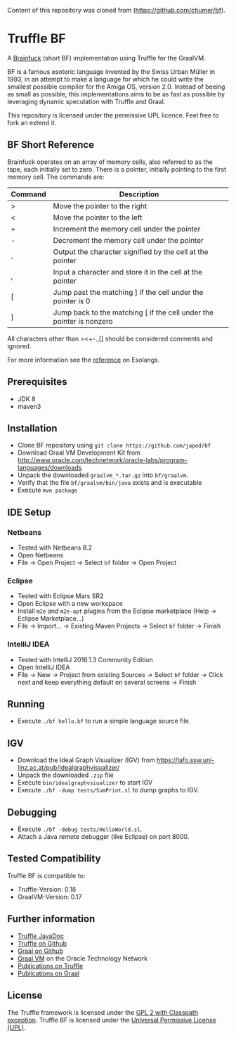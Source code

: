 
Content of this repository was cloned from (https://github.com/chumer/bf).

# Truffle BF

A [Brainfuck](https://esolangs.org/wiki/brainfuck) (short BF) implementation using Truffle for the GraalVM.

BF is a famous esoteric language invented by the Swiss Urban Müller in 1993, in an attempt to make a language for which he could write the smallest possible compiler for the Amiga OS, version 2.0. Instead of beeing as small as possible, this implementations aims to be as fast as possible by leveraging dynamic speculation with Truffle and Graal.

This repository is licensed under the permissive UPL licence. Feel free to fork an extend it.

## BF Short Reference

Brainfuck operates on an array of memory cells, also referred to as the tape, each initially set to zero. There is a pointer, initially pointing to the first memory cell. The commands are:

| Command | Description                                                          |
|---------|----------------------------------------------------------------------|
| >       | Move the pointer to the right                                        |
| <       | Move the pointer to the left                                         |
| +       | Increment the memory cell under the pointer                          |
| -       | Decrement the memory cell under the pointer                          |
| .       | Output the character signified by the cell at the pointer            |
| ,       | Input a character and store it in the cell at the pointer            |
| [       | Jump past the matching ] if the cell under the pointer is 0          |
| ]       | Jump back to the matching [ if the cell under the pointer is nonzero |


All characters other than ><+-.,[] should be considered comments and ignored. 

For more information see the [reference](https://esolangs.org/wiki/brainfuck) on Esolangs.

## Prerequisites
* JDK 8
* maven3 

## Installation

* Clone BF repository using
  `git clone https://github.com/japod/bf`
* Download Graal VM Development Kit from 
  http://www.oracle.com/technetwork/oracle-labs/program-languages/downloads
* Unpack the downloaded `graalvm_*.tar.gz` into `bf/graalvm`. 
* Verify that the file `bf/graalvm/bin/java` exists and is executable
* Execute `mvn package`

## IDE Setup 

### Netbeans
* Tested with Netbeans 8.2
* Open Netbeans
* File -> Open Project -> Select `bf` folder -> Open Project

### Eclipse
* Tested with Eclipse Mars SR2
* Open Eclipse with a new workspace
* Install `m2e` and `m2e-apt` plugins from the Eclipse marketplace (Help -> Eclipse Marketplace...)
* File -> Import... -> Existing Maven Projects -> Select `bf` folder -> Finish

### IntelliJ IDEA
* Tested with IntelliJ 2016.1.3 Community Edition
* Open IntelliJ IDEA
* File -> New -> Project from existing Sources -> Select `bf` folder -> Click next and keep everything default on several screens -> Finish

## Running

* Execute `./bf hello.bf` to run a simple language source file.

## IGV

* Download the Ideal Graph Visualizer (IGV) from
  https://lafo.ssw.uni-linz.ac.at/pub/idealgraphvisualizer/
* Unpack the downloaded `.zip` file  
* Execute `bin/idealgraphvsiualizer` to start IGV
* Execute `./bf -dump tests/SumPrint.sl` to dump graphs to IGV.

## Debugging

* Execute `./bf -debug tests/HelloWorld.sl`.
* Attach a Java remote debugger (like Eclipse) on port 8000.

## Tested Compatibility

Truffle BF is compatible to:

* Truffle-Version: 0.18
* GraalVM-Version: 0.17


## Further information

* [Truffle JavaDoc](http://lafo.ssw.uni-linz.ac.at/javadoc/truffle/latest/)
* [Truffle on Github](http://github.com/graalvm/truffle)
* [Graal on Github](http://github.com/graalvm/graal-core)
* [Graal VM]( http://www.oracle.com/technetwork/oracle-labs/program-languages/overview) on the Oracle Technology Network
* [Publications on Truffle](hhttps://github.com/graalvm/truffle/blob/master/docs/Publications.md)
* [Publications on Graal](https://github.com/graalvm/graal-core/blob/master/docs/Publications.md)

## License

The Truffle framework is licensed under the [GPL 2 with Classpath exception](http://openjdk.java.net/legal/gplv2+ce.html).
Truffle BF is licensed under the [Universal Permissive License (UPL)](http://opensource.org/licenses/UPL).


